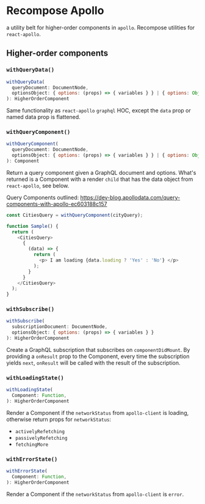 # Recompose Apollo

a utility belt for higher-order components in `apollo`. Recompose utilities for `react-apollo`.

## Higher-order components

### `withQueryData()`

```js
withQueryData(
  queryDocument: DocumentNode,
  optionsObject: { options: (props) => { variables } } | { options: Object }
): HigherOrderComponent
```

Same functionality as `react-apollo` `graphql` HOC, except the `data` prop or named data prop is flattened.

### `withQueryComponent()`

```js
withQueryComponent(
  queryDocument: DocumentNode,
  optionsObject: { options: (props) => { variables } } | { options: Object }
): Component
```

Return a query component given a GraphQL document and options. What's returned is a Component
with a render `child` that has the data object from `react-apollo`, see below.

Query Components outlined:
https://dev-blog.apollodata.com/query-components-with-apollo-ec603188c157

```js
const CitiesQuery = withQueryComponent(cityQuery);

function Sample() {
  return (
    <CitiesQuery>
      {
        (data) => {
          return (
            <p> I am loading {data.loading ? 'Yes' : 'No'} </p>
          );
        }
      }
    </CitiesQuery>
  );
}
```

### `withSubscribe()`

```js
withSubscribe(
  subscriptionDocument: DocumentNode,
  optionsObject: { options: (props) => { variables } }
): HigherOrderComponent
```
Create a GraphQL subscription that subscribes on `componentDidMount`. By providing a
`onResult` prop to the Component, every time the subscription yields `next`, `onResult` will be called with the result of the subscription.


### `withLoadingState()`

```js
withLoadingState(
  Component: Function,
): HigherOrderComponent
```

Render a Component if the `networkStatus` from `apollo-client` is loading, otherwise return props for `networkStatus`:

* `activelyRefetching`
* `passivelyRefetching`
* `fetchingMore`

### `withErrorState()`

```js
withErrorState(
  Component: Function,
): HigherOrderComponent
```

Render a Component if the `networkStatus` from `apollo-client` is `error`.
